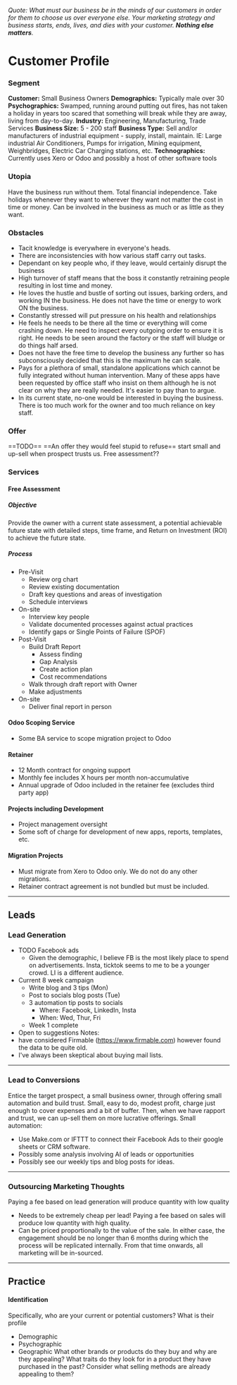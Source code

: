 *Quote: What must our business be in the minds of our customers in order for them to choose us over everyone else. Your marketing strategy and business starts, ends, lives, and dies with your customer. **Nothing else matters**.*
# Customer Profile
### Segment
**Customer:** Small Business Owners
**Demographics:** Typically male over 30
**Psychographics:** Swamped, running around putting out fires, has not taken a holiday in years too scared that something will break while they are away, living from day-to-day.
**Industry:** Engineering, Manufacturing, Trade Services
**Business Size:** 5 - 200 staff
**Business Type:** Sell and/or manufacturers of industrial equipment - supply, install, maintain. IE: Large industrial Air Conditioners, Pumps for irrigation, Mining equipment, Weighbridges, Electric Car Charging stations, etc.
**Technographics:** Currently uses Xero or Odoo and possibly a host of other software tools
### Utopia
Have the business run without them. Total financial independence. Take holidays whenever they want to wherever they want not matter the cost in time or money.
Can be involved in the business as much or as little as they want. 
### Obstacles
- Tacit knowledge is everywhere in everyone's heads.
- There are inconsistencies with how various staff carry out tasks.
- Dependant on key people who, if they leave, would certainly disrupt the business
- High turnover of staff means that the boss it constantly retraining people resulting in lost time and money.
- He loves the hustle and bustle of sorting out issues, barking orders, and working IN the business. He does not have the time or energy to work ON the business.
- Constantly stressed will put pressure on his health and relationships
- He feels he needs to be there all the time or everything will come crashing down. He need to inspect every outgoing order to ensure it is right. He needs to be seen around the factory or the staff will bludge or do things half arsed.
- Does not have the free time to develop the business any further so has subconsciously decided that this is the maximum he can scale.
- Pays for a plethora of small, standalone applications which cannot be fully integrated without human intervention. Many of these apps have been requested by office staff who insist on them although he is not clear on why they are really needed. It's easier to pay than to argue.
- In its current state, no-one would be interested in buying the business. There is too much work for the owner and too much reliance on key staff.
### Offer
==TODO==
==An offer they would feel stupid to refuse==
start small and up-sell when prospect trusts us.
Free assessment??
### Services
#### Free Assessment
##### Objective
Provide the owner with a current state assessment, a potential achievable future state with detailed steps, time frame, and Return on Investment (ROI) to achieve the future state.
##### Process
- Pre-Visit
	- Review org chart
	- Review existing documentation
	- Draft key questions and areas of investigation
	- Schedule interviews
- On-site
	- Interview key people
	- Validate documented processes against actual practices
	- Identify gaps or Single Points of Failure (SPOF)
- Post-Visit
	- Build Draft Report
		- Assess finding
		- Gap Analysis
		- Create action plan
		- Cost recommendations
	- Walk through draft report with Owner
	- Make adjustments
- On-site
	- Deliver final report in person
#### Odoo Scoping Service
- Some BA service to scope migration project to Odoo
#### Retainer
- 12 Month contract for ongoing support
- Monthly fee includes X hours per month non-accumulative
- Annual upgrade of Odoo included in the retainer fee (excludes third party app)
#### Projects including Development
- Project management oversight
- Some soft of charge for development of new apps, reports, templates, etc.
#### Migration Projects
- Must migrate from Xero to Odoo only. We do not do any other migrations.
- Retainer contract agreement is not bundled but must be included.

---
## Leads
### Lead Generation
- TODO Facebook ads 
	- Given the demographic, I believe FB is the most likely place to spend on advertisements. Insta, ticktok seems to me to be a younger crowd. LI is a different audience.
- Current 8 week campaign
	- Write blog and 3 tips (Mon)
	- Post to socials blog posts (Tue)
	- 3 automation tip posts to socials
		- Where: Facebook, LinkedIn, Insta
		- When: Wed, Thur, Fri
	- Week 1 complete
- Open to suggestions
Notes:
- have considered Firmable (https://www.firmable.com) however found the data to be quite old. 
- I've always been skeptical about buying mail lists. 

---
### Lead to Conversions
Entice the target prospect, a small business owner, through offering small automation and build trust. Small, easy to do, modest profit, charge just enough to cover expenses and a bit of buffer. Then, when we have rapport and trust, we can up-sell them on more lucrative offerings.
Small automation:
- Use Make.com or IFTTT to connect their Facebook Ads to their google sheets or CRM software.
- Possibly some analysis involving AI of leads or opportunities
- Possibly see our weekly tips and blog posts for ideas.

---
### Outsourcing Marketing Thoughts
Paying a fee based on lead generation will produce quantity with low quality
- Needs to be extremely cheap per lead!
Paying a fee based on sales will produce low quantity with high quality. 
- Can be priced proportionally to the value of the sale.
In either case, the engagement should be no longer than 6 months during which the process will be replicated internally. From that time onwards, all marketing will be in-sourced.


---
## Practice
#### Identification
Specifically, who are your current or potential customers?
What is their profile
- Demographic 
- Psychographic
- Geographic
What other brands or products do they buy and why are they appealing? What traits do they look for in a product they have purchased in the past? Consider what selling methods are already appealing to them?